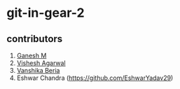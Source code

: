 # git-in-gear-2

## contributors

1. [Ganesh M](https://github.com/prodev717)
2. [Vishesh Agarwal](https://github.com/not-wish)
3. [Vanshika Beria](http://github.com/galaxy-milky)
4. Eshwar Chandra (https://github.com/EshwarYadav29)
